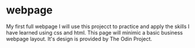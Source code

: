 # webpage
My first full webpage
I will use this projecct to practice and apply the skills I have learned using css and html.
This page will minimic a basic business webpage layout.
It's design is provided by The Odin Project.